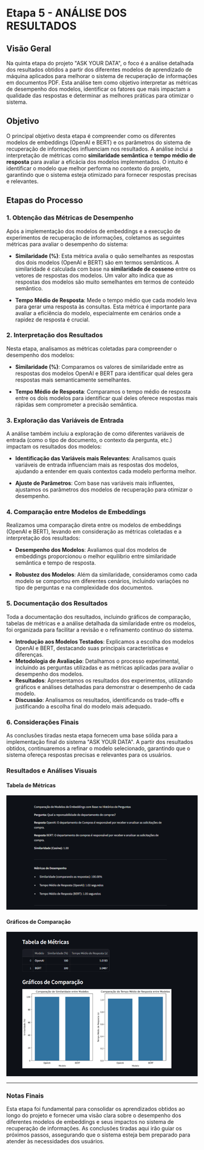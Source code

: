# Etapa 5 - ANÁLISE DOS RESULTADOS

## Visão Geral

Na quinta etapa do projeto "ASK YOUR DATA", o foco é a análise detalhada dos resultados obtidos a partir dos diferentes modelos de aprendizado de máquina aplicados para melhorar o sistema de recuperação de informações em documentos PDF. Esta análise tem como objetivo interpretar as métricas de desempenho dos modelos, identificar os fatores que mais impactam a qualidade das respostas e determinar as melhores práticas para otimizar o sistema.

## Objetivo

O principal objetivo desta etapa é compreender como os diferentes modelos de embeddings (OpenAI e BERT) e os parâmetros do sistema de recuperação de informações influenciam nos resultados. A análise inclui a interpretação de métricas como **similaridade semântica** e **tempo médio de resposta** para avaliar a eficácia dos modelos implementados. O intuito é identificar o modelo que melhor performa no contexto do projeto, garantindo que o sistema esteja otimizado para fornecer respostas precisas e relevantes.

## Etapas do Processo

### 1. **Obtenção das Métricas de Desempenho**

Após a implementação dos modelos de embeddings e a execução de experimentos de recuperação de informações, coletamos as seguintes métricas para avaliar o desempenho do sistema:

- **Similaridade (%)**: Esta métrica avalia o quão semelhantes as respostas dos dois modelos (OpenAI e BERT) são em termos semânticos. A similaridade é calculada com base na **similaridade de cosseno** entre os vetores de respostas dos modelos. Um valor alto indica que as respostas dos modelos são muito semelhantes em termos de conteúdo semântico.

- **Tempo Médio de Resposta**: Mede o tempo médio que cada modelo leva para gerar uma resposta às consultas. Esta métrica é importante para avaliar a eficiência do modelo, especialmente em cenários onde a rapidez de resposta é crucial.

### 2. **Interpretação dos Resultados**

Nesta etapa, analisamos as métricas coletadas para compreender o desempenho dos modelos:

- **Similaridade (%)**: Comparamos os valores de similaridade entre as respostas dos modelos OpenAI e BERT para identificar qual deles gera respostas mais semanticamente semelhantes.
  
- **Tempo Médio de Resposta**: Comparamos o tempo médio de resposta entre os dois modelos para identificar qual deles oferece respostas mais rápidas sem comprometer a precisão semântica.

### 3. **Exploração das Variáveis de Entrada**

A análise também incluiu a exploração de como diferentes variáveis de entrada (como o tipo de documento, o contexto da pergunta, etc.) impactam os resultados dos modelos:

- **Identificação das Variáveis mais Relevantes**: Analisamos quais variáveis de entrada influenciam mais as respostas dos modelos, ajudando a entender em quais contextos cada modelo performa melhor.

- **Ajuste de Parâmetros**: Com base nas variáveis mais influentes, ajustamos os parâmetros dos modelos de recuperação para otimizar o desempenho.

### 4. **Comparação entre Modelos de Embeddings**

Realizamos uma comparação direta entre os modelos de embeddings (OpenAI e BERT), levando em consideração as métricas coletadas e a interpretação dos resultados:

- **Desempenho dos Modelos**: Avaliamos qual dos modelos de embeddings proporcionou o melhor equilíbrio entre similaridade semântica e tempo de resposta.

- **Robustez dos Modelos**: Além da similaridade, consideramos como cada modelo se comportou em diferentes cenários, incluindo variações no tipo de perguntas e na complexidade dos documentos.

### 5. **Documentação dos Resultados**

Toda a documentação dos resultados, incluindo gráficos de comparação, tabelas de métricas e a análise detalhada da similaridade entre os modelos, foi organizada para facilitar a revisão e o refinamento contínuo do sistema.

- **Introdução aos Modelos Testados**: Explicamos a escolha dos modelos OpenAI e BERT, destacando suas principais características e diferenças.
- **Metodologia de Avaliação**: Detalhamos o processo experimental, incluindo as perguntas utilizadas e as métricas aplicadas para avaliar o desempenho dos modelos.
- **Resultados**: Apresentamos os resultados dos experimentos, utilizando gráficos e análises detalhadas para demonstrar o desempenho de cada modelo.
- **Discussão**: Analisamos os resultados, identificando os trade-offs e justificando a escolha final do modelo mais adequado.

### 6. **Considerações Finais**

As conclusões tiradas nesta etapa fornecem uma base sólida para a implementação final do sistema "ASK YOUR DATA". A partir dos resultados obtidos, continuaremos a refinar o modelo selecionado, garantindo que o sistema ofereça respostas precisas e relevantes para os usuários.

### Resultados e Análises Visuais

#### Tabela de Métricas

![Tabela de Métricas](/ask_your_data/assets/images/result1.png)

#### Gráficos de Comparação

![Gráficos de Comparação](/ask_your_data/assets/images/result2.png)

---

### **Notas Finais**

Esta etapa foi fundamental para consolidar os aprendizados obtidos ao longo do projeto e fornecer uma visão clara sobre o desempenho dos diferentes modelos de embeddings e seus impactos no sistema de recuperação de informações. As conclusões tiradas aqui irão guiar os próximos passos, assegurando que o sistema esteja bem preparado para atender às necessidades dos usuários.